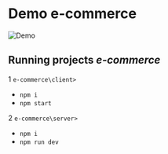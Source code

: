 # Demo e-commerce

![Demo](/video//demo.gif)


## Running projects *e-commerce*

1 `e-commerce\client>`
- `npm i`
- `npm start` 

2 `e-commerce\server>`
- `npm i`
- `npm run dev` 
